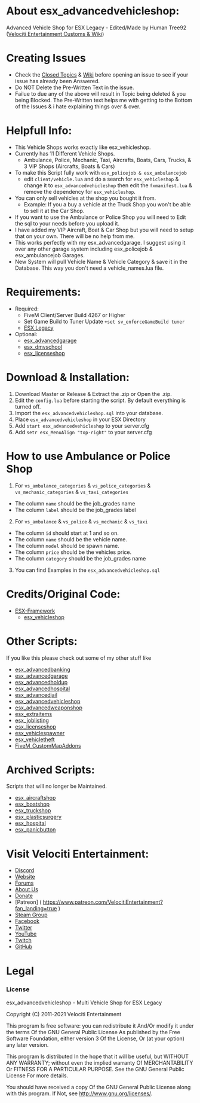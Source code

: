 # About esx_advancedvehicleshop:
Advanced Vehicle Shop for ESX Legacy - Edited/Made by Human Tree92 ([Velociti Entertainment Customs & Wiki]( http://www.velocitientertainment.com/customs/ ))

# Creating Issues
* Check the [Closed Topics]( https://github.com/HumanTree92/esx_advancedvehicleshop/issues?q=is%3Aissue+is%3Aclosed ) & [Wiki]( http://www.velocitientertainment.com/customs/ ) before opening an issue to see if your issue has already been Answered.
* Do NOT Delete the Pre-Written Text in the issue.
* Failue to due any of the above will result in Topic being deleted & you being Blocked. The Pre-Written text helps me with getting to the Bottom of the Issues & i hate explaining things over & over.

# Helpfull Info:
* This Vehicle Shops works exactly like esx_vehicleshop.
* Currently has 11 Different Vehicle Shops.
  * Ambulance, Police, Mechanic, Taxi, Aircrafts, Boats, Cars, Trucks, & 3 VIP Shops (Aircrafts, Boats & Cars)
* To make this Script fully work with `esx_policejob & esx_ambulancejob`
  * edit `client/vehicle.lua` and do a search for `esx_vehicleshop` & change it to `esx_advancedvehicleshop` then edit the `fxmanifest.lua` & remove the dependency for `esx_vehicleshop`.
* You can only sell vehicles at the shop you bought it from.
  * Example: If you a buy a vehicle at the Truck Shop you won't be able to sell it at the Car Shop.
* If you want to use the Ambulance or Police Shop you will need to Edit the sql to your needs before you upload it.
* I have added my VIP Aircraft, Boat & Car Shop but you will need to setup that on your own. There will be no help from me.
* This works perfectly with my esx_advancedgarage. I suggest using it over any other garage system including esx_policejob & esx_ambulancejob Garages.
* New System will pull Vehicle Name & Vehicle Category & save it in the Database. This way you don't need a vehicle_names.lua file.

# Requirements:
* Required:
  * FiveM Client/Server Build 4267 or Higher
  * Set Game Build to Tuner Update `+set sv_enforceGameBuild tuner`
  * [ESX Legacy]( https://github.com/esx-framework/esx-legacy )
* Optional:
  * [esx_advancedgarage]( https://github.com/HumanTree92/esx_advancedgarage )
  * [esx_dmvschool]( https://github.com/esx-framework/esx-legacy/tree/main/%5Besx_addons%5D/esx_dmvschool )
  * [esx_licenseshop]( https://github.com/HumanTree92/esx_licenseshop )

# Download & Installation:
1) Download Master or Release & Extract the .zip or Open the .zip.
2) Edit the `config.lua` before starting the script. By default everything is turned off.
3) Import the `esx_advancedvehicleshop.sql` into your database.
4) Place `esx_advancedvehicleshop` in your ESX Directory
5) Add `start esx_advancedvehicleshop` to your server.cfg
6) Add `setr esx_MenuAlign "top-right"` to your server.cfg

# How to use Ambulance or Police Shop
1) For `vs_ambulance_categories` & `vs_police_categories` & `vs_mechanic_categories` & `vs_taxi_categories`
  * The column `name` should be the job_grades name
  * The column `label` should be the job_grades label
2) For `vs_ambulance` & `vs_police` & `vs_mechanic` & `vs_taxi`
  * The column `id` should start at 1 and so on.
  * The column `name` should be the vehicle name.
  * The column `model` should be spawn name.
  * The column `price` should be the vehicles price.
  * The column `category` should be the job_grades name
3) You can find Examples in the `esx_advancedvehicleshop.sql`

# Credits/Original Code:
* [ESX-Framework]( https://github.com/esx-framework )
  * [esx_vehicleshop]( https://github.com/esx-framework/esx-legacy/tree/main/%5Besx_addons%5D/esx_vehicleshop )

# Other Scripts:
If you like this please check out some of my other stuff like
* [esx_advancedbanking]( https://github.com/HumanTree92/esx_advancedbanking )
* [esx_advancedgarage]( https://github.com/HumanTree92/esx_advancedgarage )
* [esx_advancedholdup]( https://github.com/HumanTree92/esx_advancedholdup )
* [esx_advancedhospital]( https://github.com/HumanTree92/esx_advancedhospital )
* [esx_advancedjail]( https://github.com/HumanTree92/esx_advancedjail )
* [esx_advancedvehicleshop]( https://github.com/HumanTree92/esx_advancedvehicleshop )
* [esx_advancedweaponshop]( https://github.com/HumanTree92/esx_advancedweaponshop )
* [esx_extraitems]( https://github.com/HumanTree92/esx_extraitems )
* [esx_joblisting]( https://github.com/HumanTree92/esx_joblisting )
* [esx_licenseshop]( https://github.com/HumanTree92/esx_licenseshop )
* [esx_vehiclespawner]( https://github.com/HumanTree92/esx_vehiclespawner )
* [esx_vehicletheft]( https://github.com/HumanTree92/esx_vehicletheft )
* [FiveM_CustomMapAddons]( https://github.com/HumanTree92/FiveM_CustomMapAddons )

# Archived Scripts:
Scripts that will no longer be Maintained.
* [esx_aircraftshop]( https://github.com/HumanTree92/esx_aircraftshop )
* [esx_boatshop]( https://github.com/HumanTree92/esx_boatshop )
* [esx_truckshop]( https://github.com/HumanTree92/esx_truckshop )
* [esx_plasticsurgery]( https://github.com/HumanTree92/esx_plasticsurgery )
* [esx_hospital]( https://github.com/HumanTree92/esx_hospital )
* [esx_panicbutton]( https://github.com/HumanTree92/esx_panicbutton )

# Visit Velociti Entertainment:
* [Discord]( http://discord.velocitientertainment.com )
* [Website]( http://velocitientertainment.com/ )
* [Forums]( http://velocitientertainment.com/forum )
* [About Us]( http://velocitientertainment.com/pc-gaming/ )
* [Donate]( http://velocitientertainment.com/donations/ )
* [Patreon] ( https://www.patreon.com/VelocitiEntertainment?fan_landing=true )
* [Steam Group]( http://steamcommunity.com/groups/velocitientertainment )
* [Facebook]( http://facebook.com/VelocitiEntertainment )
* [Twitter]( http://twitter.com/VelocitiEnt )
* [YouTube]( http://youtube.com/user/HumanTree92 )
* [Twitch]( http://twitch.tv/humantree92 )
* [GitHub]( https://github.com/HumanTree92 )

# Legal
### License
esx_advancedvehicleshop - Multi Vehicle Shop for ESX Legacy

Copyright (C) 2011-2021 Velociti Entertainment

This program Is free software: you can redistribute it And/Or modify it under the terms Of the GNU General Public License As published by the Free Software Foundation, either version 3 Of the License, Or (at your option) any later version.

This program Is distributed In the hope that it will be useful, but WITHOUT ANY WARRANTY; without even the implied warranty Of MERCHANTABILITY Or FITNESS FOR A PARTICULAR PURPOSE. See the GNU General Public License For more details.

You should have received a copy Of the GNU General Public License along with this program. If Not, see http://www.gnu.org/licenses/.
